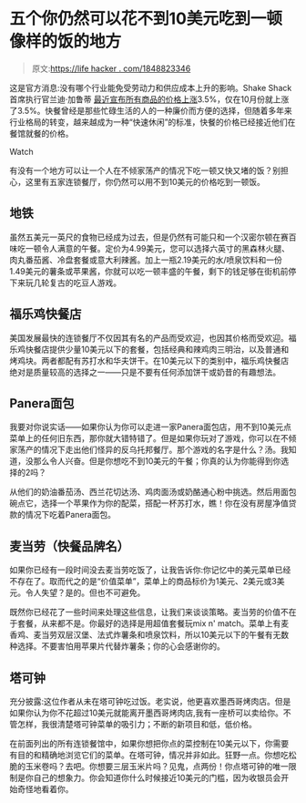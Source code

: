 # 五个你仍然可以花不到10美元吃到一顿像样的饭的地方

> 原文:[https://life hacker . com/1848823346](https://lifehacker.com/five-places-you-can-still-get-a-decent-meal-for-under-1848823346)

这是官方消息:没有哪个行业能免受劳动力和供应成本上升的影响。Shake Shack首席执行官兰迪·加鲁蒂 [最近宣布所有商品的价格上涨](https://www.restaurantbusinessonline.com/financing/shake-shack-raise-prices-again-after-omicron-takes-its-toll)3.5%，仅在10月份就上涨了3.5%。快餐曾经是那些忙碌生活的人的一种廉价而方便的选择，但随着多年来行业格局的转变，越来越成为一种“快速休闲”的标准，快餐的价格已经接近他们在餐馆就餐的价格。

Watch

有没有一个地方可以让一个人在不倾家荡产的情况下吃一顿又快又堵的饭？别担心，这里有五家连锁餐厅，你仍然可以用不到10美元的价格吃到一顿饭。

## 地铁

虽然五美元一英尺的食物已经成为过去，但是仍然有可能只和一个汉密尔顿在赛百味吃一顿令人满意的午餐。定价为4.99美元，您可以选择六英寸的黑森林火腿、肉丸番茄酱、冷盘套餐或意大利辣酱。加上一瓶2.19美元的水/喷泉饮料和一份1.49美元的薯条或苹果酱，你就可以吃一顿丰盛的午餐，剩下的钱足够在街机前停下来玩几轮复古的吃豆人游戏。

## 福乐鸡快餐店

美国发展最快的连锁餐厅不仅因其有名的产品而受欢迎，也因其价格而受欢迎。福乐鸡快餐店提供少量10美元以下的套餐，包括经典和辣鸡肉三明治，以及普通和烤鸡块。两者都配有苏打水和华夫饼干。在10美元以下的类别中，福乐鸡快餐店绝对是质量较高的选择之一——只是不要有任何添加饼干或奶昔的有趣想法。

## Panera面包

我要对你说实话——如果你认为你可以走进一家Panera面包店，用不到10美元点菜单上的任何旧东西，那你就大错特错了。但是如果你玩对了游戏，你可以在不倾家荡产的情况下走出他们怪异的反乌托邦餐厅。那个游戏的名字是什么？汤。我知道，没那么令人兴奋。但是你想吃不到10美元的午餐；你真的认为你能得到你选择的2吗？

从他们的奶油番茄汤、西兰花切达汤、鸡肉面汤或奶酪通心粉中挑选。然后用面包碗点它，选择一个苹果作为你的配菜，搭配一杯苏打水，瞧！你在没有房屋净值贷款的情况下吃着Panera面包。

## 麦当劳（快餐品牌名）

如果你已经有一段时间没去麦当劳吃饭了，让我告诉你:你记忆中的美元菜单已经不存在了。取而代之的是“价值菜单”，菜单上的商品标价为1美元、2美元或3美元。令人失望？是的。但也不可避免。

既然你已经花了一些时间来处理这些信息，让我们来谈谈策略。麦当劳的价值不在于套餐，从来都不是。你最好的选择是用超值套餐玩mix n' match。菜单上有麦香鸡、麦当劳双层汉堡、法式炸薯条和喷泉饮料，所以10美元以下的午餐有无数种选择。不要害怕用苹果片代替炸薯条；你的心会感谢你的。

## 塔可钟

充分披露:这位作者从未在塔可钟吃过饭。老实说，他更喜欢墨西哥烤肉店。但是如果你认为你不花超过10美元就能离开墨西哥烤肉店,我有一座桥可以卖给你。不管怎样，我很清楚塔可钟菜单的吸引力；不断的新项目和低，低价格。

在前面列出的所有连锁餐馆中，如果你想把你点的菜控制在10美元以下，你需要有目的和精确地浏览它们的菜单。在塔可钟，情况并非如此。狂野一点。你想吃松脆的玉米卷吗？去吧。你想要三层玉米片吗？见鬼，点两份！你点塔可钟的唯一限制是你自己的想象力。你会知道你什么时候接近10美元的门槛，因为收银员会开始奇怪地看着你。